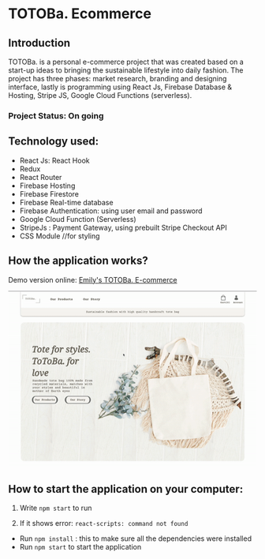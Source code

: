 # TOTOBa. Ecommerce

## Introduction

TOTOBa. is a personal e-commerce project that was created based on a start-up ideas to bringing the sustainable lifestyle into daily fashion. The project has three phases: market research, branding and designing interface, lastly is programming using React Js, Firebase Database & Hosting, Stripe JS, Google Cloud Functions (serverless).

### Project Status: On going

## Technology used: 
  - React Js: React Hook
  - Redux
  - React Router
  - Firebase Hosting
  - Firebase Firestore
  - Firebase Real-time database
  - Firebase Authentication: using user email and password
  - Google Cloud Function (Serverless)
  - StripeJs : Payment Gateway, using prebuilt Stripe Checkout API
  - CSS Module //for styling

## How the application works?

Demo version online: [Emily's TOTOBa. E-commerce](https://totoba-2daa8.web.app/)

<img src="https://github.com/emilydang14/totoba-ecommerce/blob/main/demo.gif" width="700">

## How to start the application on your computer:

1. Write `npm start` to run

2. If it shows error: `react-scripts: command not found`
  - Run `npm install` : this to make sure all the dependencies were installed
  - Run `npm start` to start the application
